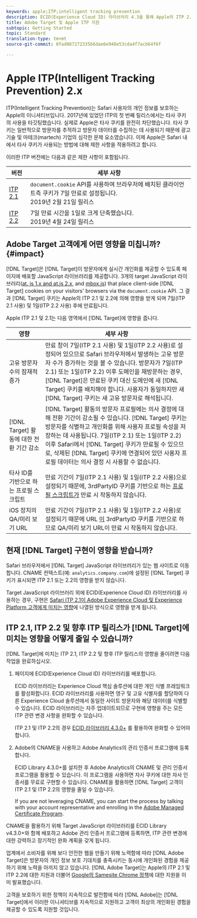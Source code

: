 ```yaml
---
keywords: apple;ITP;intelligent tracking prevention
description: ECID(Experience Cloud ID) 라이브러리 4.3을 통해 Apple의 ITP 2.1 및 ITP 2.2를 지원하는 Adobe Target 정보.
title: Adobe Target 및 Apple ITP 지원
subtopic: Getting Started
topic: Standard
translation-type: tm+mt
source-git-commit: 0fad08727233566dae6e948e53cda4f7acb64f6f

---
```



# Apple ITP(Intelligent Tracking Prevention) 2.x

ITP(Intelligent Tracking Prevention)는 Safari 사용자의 개인 정보를 보호하는 Apple의 이니셔티브입니다. 2017년에 있었던 ITP의 첫 번째 릴리스에서는 타사 쿠키의 사용을 타깃팅했습니다. 실제로 Apple은 타사 쿠키를 완전히 차단했습니다. 타사 쿠키는 일반적으로 방문자를 추적하고 방문자 데이터를 수집하는 데 사용되기 때문에 광고 기술 및 마테크(martech) 기업의 심각한 문제 요소였습니다. 이제 Apple은 Safari 내에서 타사 쿠키가 사용되는 방법에 대해 제한 사항을 적용하려고 합니다.

이러한 ITP 버전에는 다음과 같은 제한 사항이 포함됩니다.

| 버전 | 세부 사항 |
| --- | --- |
| [ITP 2.1](https://webkit.org/blog/8613/intelligent-tracking-prevention-2-1/) | `document.cookie` API를 사용하여 브라우저에 배치된 클라이언트측 쿠키가 7일 만료로 설정됩니다.<br>2019년 2월 21일 릴리스 |
| [ITP 2.2](https://webkit.org/blog/8828/intelligent-tracking-prevention-2-2/) | 7일 만료 시간을 1일로 크게 단축했습니다.<br>2019년 4월 24일 릴리스 |

## Adobe Target 고객에게 어떤 영향을 미칩니까? {#impact}

[!DNL Target]은 [!DNL Target]이 방문자에게 실시간 개인화를 제공할 수 있도록 페이지에 배포할 JavaScript 라이브러리를 제공합니다. 3개의 target JavaScript 라이브러리([at. js 1.x and at.js 2.x](/help/c-implementing-target/c-implementing-target-for-client-side-web/c-how-atjs-works/how-atjs-works.md), and [mbox.js](/help/c-implementing-target/c-implementing-target-for-client-side-web/t-mbox-download/mbox-download.md)) that place client-side [!DNL Target] cookies on your visitors&#39; browsers via the `document.cookie` API. 그 결과 [!DNL Target] 쿠키는 Apple의 ITP 2.1 및 2.2에 의해 영향을 받게 되며 7일(ITP 2.1 사용) 및 1일(ITP 2.2 사용) 후에 만료됩니다.

Apple ITP 2.1 및 2.1는 다음 영역에서 [!DNL Target]에 영향을 줍니다.

| 영향 | 세부 사항 |
| --- | --- |
| 고유 방문자 수의 잠재적 증가 | 만료 창이 7일(ITP 2.1 사용) 및 1일(ITP 2.2 사용)로 설정되어 있으므로 Safari 브라우저에서 발생하는 고유 방문자 수가 증가하는 것을 볼 수 있습니다. 방문자가 7일(ITP 2.1) 또는 1일(ITP 2.2) 이후 도메인을 재방문하는 경우, [!DNL Target]은 만료된 쿠키 대신 도메인에 새 [!DNL Target] 쿠키를 배치해야 합니다. 사용자가 동일하지만 새 [!DNL Target] 쿠키는 새 고유 방문자로 해석됩니다. |
| [!DNL Target] 활동에 대한 전환 기간 감소 | [!DNL Target] 활동의 방문자 프로필에는 의사 결정에 대해 전환 기간이 감소될 수 있습니다. [!DNL Target] 쿠키는 방문자를 식별하고 개인화를 위해 사용자 프로필 속성을 저장하는 데 사용됩니다. 7일(ITP 2.1) 또는 1일(ITP 2.2) 이후 Safari에서 [!DNL Target] 쿠키가 만료될 수 있으므로, 삭제된 [!DNL Target] 쿠키에 연결되어 있던 사용자 프로필 데이터는 의사 결정 시 사용할 수 없습니다. |
| 타사 ID를 기반으로 하는 프로필 스크립트 | 만료 기간이 7일(ITP 2.1 사용) 및 1일(ITP 2.2 사용)으로 설정되기 때문에, 3rdPartyID 쿠키를 기반으로 하는 [프로필 스크립트가](/help/c-target/c-visitor-profile/profile-parameters.md) 만료 시 작동하지 않습니다. |
| iOS 장치의 QA/미리 보기 URL | 만료 기간이 7일(ITP 2.1 사용) 및 1일(ITP 2.2 사용)로 설정되기 때문에 URL [이](/help/c-activities/c-activity-qa/activity-qa.md) 3rdPartyID 쿠키를 기반으로 하므로 QA/미리 보기 URL이 만료 시 작동하지 않습니다. |

## 현재 [!DNL Target] 구현이 영향을 받습니까?

Safari 브라우저에서 [!DNL Target] JavaScript 라이브러리가 있는 웹 사이트로 이동합니다. CNAME 컨텍스트(예: `analytics.company.com`)에 설정된 [!DNL Target] 쿠키가 표시되면 ITP 2.1 또는 2.2의 영향을 받지 않습니다.

Target JavaScript 라이브러리 외에 ECID(Experience Cloud ID) 라이브러리를 사용하는 경우, 구현은 [Safari ITP 2.1이 Adobe Experience Cloud 및 Experience Platform 고객에게 미치는 영향](https://medium.com/adobetech/safari-itp-2-1-impact-on-adobe-experience-cloud-customers-9439cecb55ac)에 나열된 방식으로 영향을 받게 됩니다.

## ITP 2.1, ITP 2.2 및 향후 ITP 릴리스가 [!DNL Target]에 미치는 영향을 어떻게 줄일 수 있습니까?

[!DNL Target]에 미치는 ITP 2.1, ITP 2.2 및 향후 ITP 릴리스의 영향을 줄이려면 다음 작업을 완료하십시오.

1. 페이지에 ECID(Experience Cloud ID) 라이브러리를 배포합니다.

   ECID 라이브러리는 Experience Cloud 핵심 솔루션에 대한 개인 식별 프레임워크를 활성화합니다. ECID 라이브러리를 사용하면 영구 및 고유 식별자를 할당하여 다른 Experience Cloud 솔루션에서 동일한 사이트 방문자와 해당 데이터를 식별할 수 있습니다. ECID 라이브러리는 자주 업데이트되므로 구현에 영향을 주는 모든 ITP 관련 변경 사항을 완화할 수 있습니다.

   ITP 2.1 및 ITP 2.2의 경우 [ECID 라이브러리 4.3.0+](https://docs.adobe.com/content/help/en/id-service/using/release-notes/release-notes.html) 를 활용하여 완화할 수 있어야 합니다.

1. Adobe의 CNAME을 사용하고 Adobe Analytics의 관리 인증서 프로그램에 등록합니다.

   ECID Library 4.3.0+를 설치한 후 Adobe Analytics의 CNAME 및 관리 인증서 프로그램을 활용할 수 있습니다. 이 프로그램을 사용하면 자사 쿠키에 대한 자사 인증서를 무료로 구현할 수 있습니다. CNAME을 활용하면 [!DNL Target] 고객이 ITP 2.1 및 ITP 2.2의 영향을 줄일 수 있습니다.

   If you are not leveraging CNAME, you can start the process by talking with your account representative and enrolling in the [Adobe Managed Certificate Program](https://docs.adobe.com/content/help/en/core-services/interface/ec-cookies/cookies-first-party.html#adobe-managed-certificate-program).

CNAME을 활용하기 위해 Target JavaScript 라이브러리를 ECID Library v4.3.0+와 함께 배포하고 Adobe 관리 인증서 프로그램에 등록하면, ITP 관련 변경에 대한 강력하고 장기적인 완화 계획을 갖게 됩니다.

업계에서 소비자를 위해 보다 안전한 웹을 만들기 위해 노력함에 따라 [!DNL Adobe Target]은 방문자의 개인 정보 보호 기대치를 충족시키는 동시에 개인화된 경험을 제공하기 위해 노력을 아끼지 않고 있습니다. [!DNL Adobe Target]는 Apple의 ITP 2.1 및 ITP 2.2에 대한 지원과 더불어 [Google의 Samesite Chrome 정책](/help/c-implementing-target/c-considerations-before-you-implement-target/c-privacy/google-chrome-samesite-cookie-policies.md)에 대한 지원을 이미 발표했습니다.

고객을 보호하기 위한 정책이 지속적으로 발전함에 따라 [!DNL Adobe]는 [!DNL Target]에서 이러한 이니셔티브를 지속적으로 지원하고 고객이 최상의 개인화된 경험을 제공할 수 있도록 지원할 것입니다.
